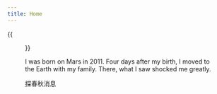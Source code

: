 ```yaml
---
title: Home
---
```


{{<figure src="https://github.com/Marvinlone/Marvinlone.GitHub.io/blob/master/this_is_marvin.png" title="This is Marvin" width="450">}}

I was born on Mars in 2011. Four days after my birth, I moved to the Earth with my family. There, what I saw shocked me greatly. 

探春秋消息